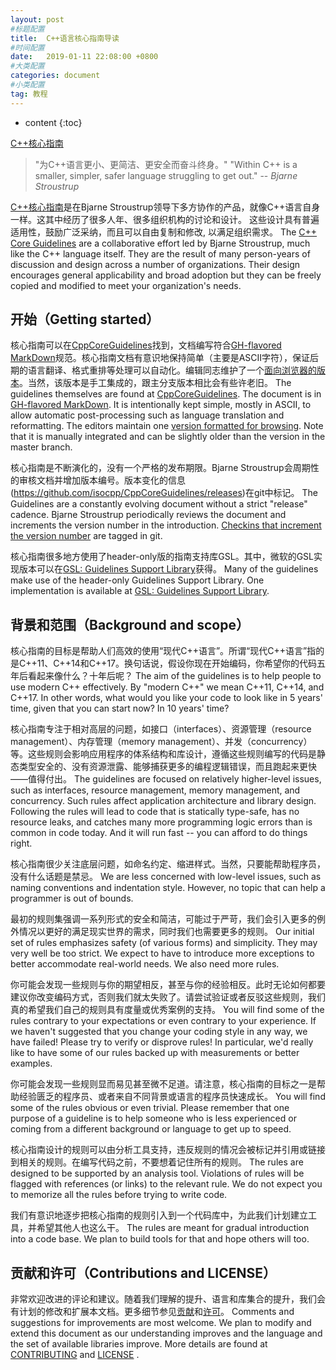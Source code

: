 ```yaml
---
layout: post
#标题配置
title:  C++语言核心指南导读
#时间配置
date:   2019-01-11 22:08:00 +0800
#大类配置
categories: document
#小类配置
tag: 教程
---
```


* content
{:toc}

[C++核心指南](http://isocpp.github.io/CppCoreGuidelines/CppCoreGuidelines)

>"为C++语言更小、更简洁、更安全而奋斗终身。"
>"Within C++ is a smaller, simpler, safer language struggling to get out."
>-- <cite>Bjarne Stroustrup</cite>

[C++核心指南](CppCoreGuidelines.md)是在Bjarne Stroustrup领导下多方协作的产品，就像C++语言自身一样。这其中经历了很多人年、很多组织机构的讨论和设计。
这些设计具有普遍适用性，鼓励广泛采纳，而且可以自由复制和修改, 以满足组织需求。
The [C++ Core Guidelines](CppCoreGuidelines.md) are a collaborative effort led by Bjarne Stroustrup, much like the C++ language itself. They are the result of many
person-years of discussion and design across a number of organizations. Their design encourages general applicability and broad adoption but
they can be freely copied and modified to meet your organization's needs.

## 开始（Getting started）

核心指南可以在[CppCoreGuidelines](CppCoreGuidelines.md)找到，文档编写符合[GH-flavored MarkDown](https://github.github.com/gfm/)规范。核心指南文档有意识地保持简单（主要是ASCII字符），保证后期的语言翻译、格式重排等处理可以自动化。编辑同志维护了一个[面向浏览器的版本](http://isocpp.github.io/CppCoreGuidelines/CppCoreGuidelines)。当然，该版本是手工集成的，跟主分支版本相比会有些许老旧。
The guidelines themselves are found at [CppCoreGuidelines](CppCoreGuidelines.md). The document is in [GH-flavored MarkDown](https://github.github.com/gfm/). It is intentionally kept simple, mostly in ASCII, to allow automatic post-processing such as language translation and reformatting. The editors maintain one
[version formatted for browsing](http://isocpp.github.io/CppCoreGuidelines/CppCoreGuidelines). Note that it is manually integrated and can be slightly older than the version in the master branch.

核心指南是不断演化的，没有一个严格的发布期限。Bjarne Stroustrup会周期性的审核文档并增加版本编号。版本变化的信息(https://github.com/isocpp/CppCoreGuidelines/releases)在git中标记。
The Guidelines are a constantly evolving document without a strict "release" cadence. Bjarne Stroustrup periodically reviews the document and increments the version number in the introduction. [Checkins that increment the version number](https://github.com/isocpp/CppCoreGuidelines/releases) are tagged in git. 

核心指南很多地方使用了header-only版的指南支持库GSL。其中，微软的GSL实现版本可以在[GSL: Guidelines Support Library](https://github.com/Microsoft/GSL)获得。
Many of the guidelines make use of the header-only Guidelines Support Library. One implementation is available at [GSL: Guidelines Support Library](https://github.com/Microsoft/GSL).

## 背景和范围（Background and scope）

核心指南的目标是帮助人们高效的使用“现代C++语言”。所谓“现代C++语言”指的是C++11、C++14和C++17。换句话说，假设你现在开始编码，你希望你的代码五年后看起来像什么？十年后呢？
The aim of the guidelines is to help people to use modern C++ effectively. By "modern C++" we mean C++11, C++14, and C++17. In other
words, what would you like your code to look like in 5 years' time, given that you can start now? In 10 years' time?

核心指南专注于相对高层的问题，如接口（interfaces）、资源管理（resource management）、内存管理（memory management）、并发（concurrency）等。这些规则会影响应用程序的体系结构和库设计，遵循这些规则编写的代码是静态类型安全的、没有资源泄露、能够捕获更多的编程逻辑错误，而且跑起来更快——值得付出。
The guidelines are focused on relatively higher-level issues, such as interfaces, resource management, memory management, and concurrency. Such
rules affect application architecture and library design. Following the rules will lead to code that is statically type-safe, has no resource
leaks, and catches many more programming logic errors than is common in code today. And it will run fast -- you can afford to do things right.

核心指南很少关注底层问题，如命名约定、缩进样式。当然，只要能帮助程序员，没有什么话题是禁忌。
We are less concerned with low-level issues, such as naming conventions and indentation style. However, no topic that can help a programmer is
out of bounds.

最初的规则集强调一系列形式的安全和简洁，可能过于严苛，我们会引入更多的例外情况以更好的满足现实世界的需求，同时我们也需要更多的规则。
Our initial set of rules emphasizes safety (of various forms) and simplicity. They may very well be too strict. We expect to have to introduce
more exceptions to better accommodate real-world needs. We also need more rules.

你可能会发现一些规则与你的期望相反，甚至与你的经验相反。此时无论如何都要建议你改变编码方式，否则我们就太失败了。请尝试验证或者反驳这些规则，我们真的希望我们自己的规则具有度量或优秀案例的支持。
You will find some of the rules contrary to your expectations or even contrary to your experience. If we haven't suggested that you change your
coding style in any way, we have failed! Please try to verify or disprove rules! In particular, we'd really like to have some of our rules
backed up with measurements or better examples.

你可能会发现一些规则显而易见甚至微不足道。请注意，核心指南的目标之一是帮助经验匮乏的程序员、或者来自不同背景或语言的程序员快速成长。
You will find some of the rules obvious or even trivial. Please remember that one purpose of a guideline is to help someone who is less
experienced or coming from a different background or language to get up to speed.

核心指南设计的规则可以由分析工具支持，违反规则的情况会被标记并引用或链接到相关的规则。在编写代码之前，不要想着记住所有的规则。
The rules are designed to be supported by an analysis tool. Violations of rules will be flagged with references (or links) to the relevant rule.
We do not expect you to memorize all the rules before trying to write code.

我们有意识地逐步把核心指南的规则引入到一个代码库中，为此我们计划建立工具，并希望其他人也这么干。
The rules are meant for gradual introduction into a code base. We plan to build tools for that and hope others will too.

## 贡献和许可（Contributions and LICENSE）

非常欢迎改进的评论和建议。随着我们理解的提升、语言和库集合的提升，我们会有计划的修改和扩展本文档。更多细节参见[贡献](./CONTRIBUTING.md)和[许可](./LICENSE)。
Comments and suggestions for improvements are most welcome. We plan to modify and extend this document as our understanding improves and the
language and the set of available libraries improve. More details are found at [CONTRIBUTING](./CONTRIBUTING.md) and [LICENSE](./LICENSE) .

